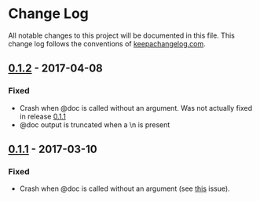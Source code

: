 # Change Log
All notable changes to this project will be documented in this file. This change log follows the conventions of [keepachangelog.com](http://keepachangelog.com/).

## [0.1.2] - 2017-04-08

### Fixed

- Crash when @doc is called without an argument. Was not actually fixed in release [0.1.1]
- @doc output is truncated when a \n is present

## [0.1.1] - 2017-03-10

### Fixed

- Crash when @doc is called without an argument (see [this](https://github.com/kalouantonis/clojurebot/issues/3) issue).

[Unreleased]: https://github.com/your-name/clojurebot/compare/0.1.2...HEAD
[0.1.2]: https://github.com/your-name/clojurebot/compare/0.1.1...0.1.2
[0.1.1]: https://github.com/your-name/clojurebot/compare/0.1.0...0.1.1
